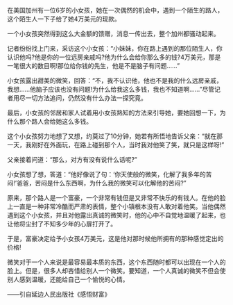 在美国加州有一位6岁的小女孩，她在一次偶然的机会中，遇到一个陌生的路人，这个陌生人一下子给了她4万美元的现款。

一个小女孩突然得到这么大金额的馈赠，消息一传出去，整个加州都骚动起来。

记者纷纷找上门来，采访这个小女孩：“小妹妹，你在路上遇到的那位陌生人，你认识他吗?他是你的一位远房亲戚吗?他为什么会给你那么多的钱?4万美元，那是一笔很大的数目啊!那位给你钱的先生，他是不是脑子有问题……”

小女孩露出甜美的微笑，回答：“不，我不认识他，他也不是我的什么远房亲戚，我想……他脑子应该也没有问题!为什么给我这么多钱，我也不知道啊……”尽管记者用尽一切方法追问，仍然没有什么办法一探究竟。

最后，小女孩的邻居和家人试着用小女孩熟知的方法来引导她，要她回想一下，为什么那个路人会给她这么多钱。

这个小女孩努力地想了又想，约莫过了10分钟，她若有所悟地告诉父亲：“就在那一天，我刚好在外面玩，在路上碰到那个人，当时我对他笑了笑，就只是这样呀!”

父亲接着问道：“那么，对方有没有说什么话呢?”

小女孩想了想，答道：“他好像说了句：‘你天使般的微笑，化解了我多年的苦闷!’爸爸，苦闷是什么东西啊，为什么我的微笑可以化解他的苦闷?”

原来，那个路人是一个富豪，一个非常有钱但是又非常不快乐的有钱人。在他的脸上一直是一种非常冷酷而严肃的表情，整个小镇根本没有人敢对着他笑。当他偶然遇到这个小女孩，并且对他露出真诚的微笑时，他的心中不自觉地温暖了起来，也让他将尘封了不知多少年的心扉打开了。

于是，富豪决定给予小女孩4万美元，这是他对那时候他所拥有的那种感觉定出的价格!

微笑对于一个人来说是最容易最本质的东西，这个东西随时都可以出现在一个人的脸上。但是，很多人却吝惜给别人一个微笑。要知道，一个人真诚的微笑不但会使别人感到温暖，还能给自己一个愉悦的心情。


——引自延边人民出版社《感悟财富》